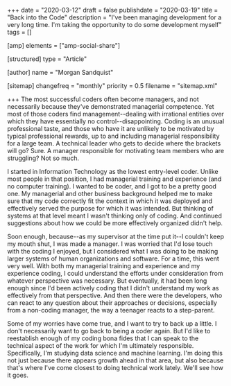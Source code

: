 +++
date = "2020-03-12"
draft = false
publishdate = "2020-03-19"
title = "Back into the Code"
description = "I've been managing development for a very long time. I'm taking the opportunity to do some development myself"
tags = []

[amp]
    elements = ["amp-social-share"]

[structured]
    type = "Article"

[author]
    name = "Morgan Sandquist"

[sitemap]
  changefreq = "monthly"
  priority = 0.5
  filename = "sitemap.xml"

+++
The most successful coders often become managers, and not necessarily because they've demonstrated managerial competence. Yet most of those coders find management--dealing with irrational entities over which they have essentially no control--disappointing. Coding is an unusual professional taste, and those who have it are unlikely to be motivated by typical professional rewards, up to and including managerial responsibility for a large team. A technical leader who gets to decide where the brackets will go? Sure. A manager responsible for motivating team members who are struggling? Not so much.

I started in Information Technology as the lowest entry-level coder. Unlike most people in that position, I had managerial training and experience (and no computer training). I wanted to be coder, and I got to be a pretty good one. My managerial and other business background helped me to make sure that my code correctly fit the context in which it was deployed and effectively served the purpose for which it was intended. But thinking of systems at that level meant I wasn't thinking only of coding. And continued suggestions about how we could be more effectively organized didn't help.

Soon enough, because--as my supervisor at the time put it--I couldn't keep my mouth shut, I was made a manager. I was worried that I'd lose touch with the coding I enjoyed, but I considered what I was doing to be making larger systems of human organizations and software. For a time, this went very well. With both my managerial training and experience and my experience coding, I could understand the efforts under consideration from whatever perspective was necessary. But eventually, it had been long enough since I'd been actively coding that I didn't understand my work as effectively from that perspective. And then there were the developers, who can react to any question about their approaches or decisions, especially from a non-coding manager, the way a teenager reacts to a step-parent.

Some of my worries have come true, and I want to try to back up a little. I don't necessarily want to go back to being a coder again. But I'd like to reestablish enough of my coding bona fides that I can speak to the technical aspect of the work for which I'm ultimately responsible. Specifically, I'm studying data science and machine learning. I'm doing this not just because there appears growth ahead in that area, but also because that's where I've come closest to doing technical work lately. We'll see how it goes.

